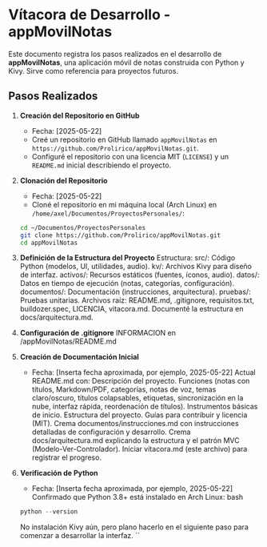 # Vítacora de Desarrollo - appMovilNotas

Este documento registra los pasos realizados en el desarrollo de **appMovilNotas**, una aplicación móvil de notas construida con Python y Kivy. Sirve como referencia para proyectos futuros.

## Pasos Realizados

1. **Creación del Repositorio en GitHub**  
   - Fecha: [2025-05-22]  
   - Creé un repositorio en GitHub llamado `appMovilNotas` en `https://github.com/Prolirico/appMovilNotas.git`.  
   - Configuré el repositorio con una licencia MIT (`LICENSE`) y un `README.md` inicial describiendo el proyecto.

2. **Clonación del Repositorio**  
    - Fecha: [2025-05-22]  
	- Cloné el repositorio en mi máquina local (Arch Linux) en `/home/axel/Documentos/ProyectosPersonales/`:  
     ```bash
     cd ~/Documentos/ProyectosPersonales
     git clone https://github.com/Prolirico/appMovilNotas.git
     cd appMovilNotas
     ```

3. **Definición de la Estructura del Proyecto**
	Estructura:
	src/: Código Python (modelos, UI, utilidades, audio).
	kv/: Archivos Kivy para diseño de interfaz.
	activos/: Recursos estáticos (fuentes, íconos, audio).
	datos/: Datos en tiempo de ejecución (notas, categorías, configuración).
	documentos/: Documentación (instrucciones, arquitectura).
	pruebas/: Pruebas unitarias.
	Archivos raíz: README.md, .gitignore, requisitos.txt, buildozer.spec, LICENCIA, vitacora.md.
	Documenté la estructura en docs/arquitectura.md.

4. **Configuración de .gitignore**
	INFORMACION en /appMovilNotas/README.md
	

5. **Creación de Documentación Inicial**
	- Fecha: [Inserta fecha aproximada, por ejemplo, 2025-05-22]
	Actual README.md con:
	Descripción del proyecto.
	Funciones (notas con títulos, Markdown/PDF, categorías, notas de voz, temas claro/oscuro, títulos colapsables, etiquetas, sincronización en la nube, interfaz rápida, reordenación de títulos).
	Instrumentos básicas de inicio.
	Estructura del proyecto.
	Guías para contribuir y licencia (MIT).
	Crema documentos/instrucciones.md con instrucciones detalladas de configuración y desarrollo.
	Crema docs/arquitectura.md explicando la estructura y el patrón MVC (Modelo-Ver-Controlador).
	Iniciar vitacora.md (este archivo) para registrar el progreso.
	
6. **Verificación de Python**
	- Fecha: [Inserta fecha aproximada, por ejemplo, 2025-05-22]
	Confirmado que Python 3.8+ está instalado en Arch Linux:
	bash
	```python
	python --version
	```
	No instalación Kivy aún, pero plano hacerlo en el siguiente paso para comenzar a desarrollar la interfaz.
``
